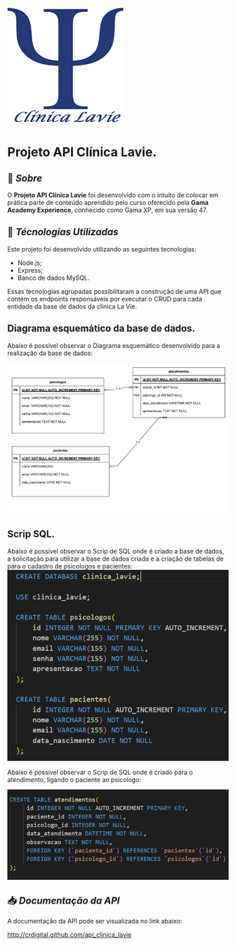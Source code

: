 <img src="img/logo.png" alt="Logo Clínica Lavie">

# Projeto API Clínica Lavie.

## 📝 ***Sobre***
O **Projeto API Clínica Lavie** foi desenvolvido com o intuito de colocar em prática parte de conteúdo aprendido pelo curso oferecido pela **Gama Academy Experience**, conhecido como Gama XP, em sua versão 47.

## 🚀 ***Técnologias Utilizadas***
Este projeto foi desenvolvido utilizando as seguintes tecnologias:
- Node.js;
- Express;
- Banco de dados MySQL.

Essas tecnologias agrupadas possibilitaram a construção de uma API que 
contém os endpoints responsáveis por executar o CRUD para cada entidade 
da base de dados da clinica La Vie.

 ##  Diagrama esquemático da base de dados.

Abaixo é possivel observar o Diagrama esquemático desenvolvido para a realização da base de dados:

<img src="img/diagrama_esquematico_database_clinica_lavie.png">

## Scrip SQL.

Abaixo é possivel observar o Scrip de SQL onde é criado a base de dados, a solicitação para utilizar a base de dados criada e a criação de tabelas de para o cadastro de psicologos e pacientes:
<img src="img/script_sql1.png">

Abaixo é possivel observar o Scrip de SQL onde é criado para o atendimento, ligando o paciente ao psicologo:

<img src="img/script_sql2.png">

## 📥 ***Documentação da API***
A documentação da API pode ser visualizada no link abaixo:

http://crdigital.github.com/api_clinica_lavie
